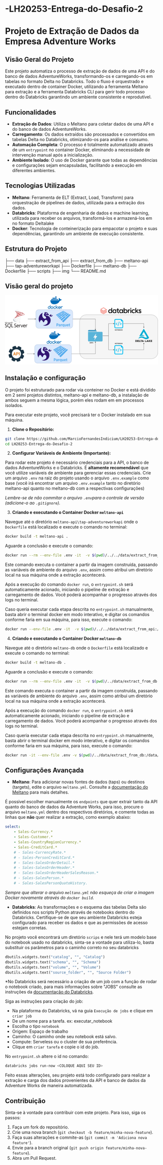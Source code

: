 # -LH20253-Entrega-do-Desafio-2

# Projeto de Extração de Dados da Empresa Adventure Works

## Visão Geral do Projeto

Este projeto automatiza o processo de extração de dados de uma API e do banco de dados AdventureWorks, transformando-os e carregando-os em tabelas no formato Delta no Databricks. Todo o fluxo é orquestrado e executado dentro de container Docker, utilizando a ferramenta Meltano para extração e a ferramenta Databricks CLI para gerir todo processo dentro do Databricks garantindo um ambiente consistente e reprodutível.

## Funcionalidades

*   **Extração de Dados**: Utiliza o Meltano para coletar dados de uma API e do banco de dados AdventureWorks.
*   **Carregamento**: Os dados extraídos são processados e convertidos em tabelas Delta no Databricks, otimizando-os para análise e consumo.
*   **Automação Completa**: O processo é totalmente automatizado através de um `entrypoint` no container Docker, eliminando a necessidade de intervenção manual após a inicialização.
*   **Ambiente Isolado**: O uso de Docker garante que todas as dependências e configurações sejam encapsuladas, facilitando a execução em diferentes ambientes.

## Tecnologias Utilizadas

*   **Meltano**: Ferramenta de ELT (Extract, Load, Transform) para orquestração de pipelines de dados, utilizada para a extração dos dados.
*   **Databricks**: Plataforma de engenharia de dados e machine learning, utilizada para receber os arquivos, transformá-los e armazená-los em no formato Deltalake 
*   **Docker**: Tecnologia de conteinerização para empacotar o projeto e suas dependências, garantindo um ambiente de execução consistente.

## Estrutura do Projeto 

├── data
    ├── extract_from_api
    ├── extract_from_db
├── meltano-api
    ├── tap-adventureworkapi
    ├── Dockerfile
├── meltano-db
    ├── Dockerfile
├── scripts
├── img
└── README.md



## Visão geral do projeto

![Diagrama da arquitetura](img/diagramaArquitetura.png)



## Instalação e configuração 

O projeto foi estruturado para rodar via conteiner no Docker e está dividido em 2 semi projetos distintos, meltano-api e meltano-db, a instalação de ambos seguem a mesma lógica, porém eles rodam em em processos isolados. 

Para executar este projeto, você precisará ter o Docker instalado em sua máquina. 

1. **Clone o Repositório:**
```bash
git clone https://github.com/MarcioFernandesIndicium/LH20253-Entrega-do-Desafio-2.git 
cd LH20253-Entrega-do-Desafio-2
```

2. **Configurar Variáveis de Ambiente (Importante):**

Para rodar este projeto é necessário credenciais para a API, o banco de dados AdventureWorks e o Databricks. É **altamente recomendável** que você utilize variáveis de ambiente para gerenciar essas credenciais. Crie um arquivo `.env` na raiz do projeto usando o arquivo `.env.example` como base (você irá encontrar um arquivo `.env.example` tanto no diretório meltano-api quanto no meltano-db com a respectivas configurações)

*Lembre-se de não commitar o arquivo `.env`para o controle de versão (adicione-o ao `.gitignore`).*


3. **Criando e executando o Container Docker `meltano-api`**

Navegue até o diretório `meltano-api\tap-adventureworkapi`  onde o `Dockerfile` está localizado e execute o comando no terminal:

```bash
docker build -t meltano-api .
```

Aguarde a conclusão e execute o comando: 

```bash
docker run --rm --env-file .env -it  -v $(pwd)/../../data/extract_from_api:/data/extract_from_api meltano-api
```

Este comando executa o container a partir da imagem construída, passando as variáveis de ambiente do arquivo `.env`, assim como atribui um diretório local na sua máquina onde a extração acontecerá. 

Após a execução do comando `docker run`, o `entrypoint.sh` será automaticamente acionado, iniciando o pipeline de extração e carregamento de dados. Você poderá acompanhar o progresso através dos logs no terminal.

Caso queria executar cada etapa descrita no `entrypoint.sh` manualmente, basta abrir o terminal docker em modo interativo, e digitar os comandos conforme faria em sua máquina, para isso, execute o comando: 

```bash
docker run --env-file .env -it  -v $(pwd)/../../data/extract_from_api:/data/extract_from_api meltano-api bash
``` 



4. **Criando e executando o Container Docker `meltano-db`**

Navegue até o diretório `meltano-db`  onde o `Dockerfile` está localizado e execute o comando no terminal:

```bash
docker build -t meltano-db .
```

Aguarde a conclusão e execute o comando: 

```bash
docker run --rm --env-file .env -it  -v $(pwd)/../data/extract_from_db:/data/extract_from_db meltano-db
```

Este comando executa o container a partir da imagem construída, passando as variáveis de ambiente do arquivo `.env`, assim como atribui um diretório local na sua máquina onde a extração acontecerá. 

Após a execução do comando `docker run`, o `entrypoint.sh` será automaticamente acionado, iniciando o pipeline de extração e carregamento de dados. Você poderá acompanhar o progresso através dos logs no terminal.

Caso queria executar cada etapa descrita no `entrypoint.sh` manualmente, basta abrir o terminal docker em modo interativo, e digitar os comandos conforme faria em sua máquina, para isso, execute o comando: 

```bash
docker run -it --env-file .env -v $(pwd)/../data/extract_from_db:/data/extract_from_db meltano-db bash
```


## Configurações Avançada

*   **Meltano**: Para adicionar novas fontes de dados (taps) ou destinos (targets), edite o arquivo `meltano.yml`. Consulte a [documentação do Meltano](https://docs.meltano.com/ ) para mais detalhes.

É possivel escolher manualmente os `endpoints` que quer extrair tanto da API quanto do banco de dados da Adventure Works, para isso, procure o arquivo `meltano.yml` dentro dos respectivos diretórios, e comente todas as linhas que **não** quer realizar a extração, como exemplo abaixo: 

```yaml
select:
    - Sales-Currency.*
    - Sales-Customer.*
    - Sales-CountryRegionCurrency.*
    - Sales-CreditCard.*
    # - Sales-CurrencyRate.*
    # - Sales-PersonCreditCard.*
    # - Sales-SalesOrderDetail.*
    # - Sales-SalesOrderHeader.*
    # - Sales-SalesOrderHeaderSalesReason.*
    # - Sales-SalesPerson.*
    # - Sales-SalesPersonQuatoHistory.
```

*Sempre que alterar o arquivo `meltano.yml` não esqueça de criar a imagem Docker novamente através do `docker build`.*



*   **Databricks**: As transformações e o esquema das tabelas Delta são definidos nos scripts Python através de notebooks dentro do Databricks. Certifique-se de que seu ambiente Databricks esteja configurado para receber os dados e que as permissões de acesso estejam corretas.

No projeto você encontrará um diretório `scrips` e nele terá um modelo base do notebook usado no databricks, sinta-se a vontade para utiliza-lo, basta substituir os parâmetros para o caminho correto no seu databricks

```python
dbutils.widgets.text("catalog", "", "Catalog")
dbutils.widgets.text("schema", "", "Schema")
dbutils.widgets.text("volume", "", "Volume")
dbutils.widgets.text("source_folder", "", "Source Folder")
```

*No Databricks será necessário a criação de um job com a função de rodar o notebook criado, para mais informações sobre "JOBS" consulte as instruções da [documentação do Databricks](https://docs.databricks.com/aws/pt/jobs/jobs-quickstart).

Siga as instruções para criação do job: 

* Na plataforma do Databricks, vá na guia `Execução de jobs` e clique em `criar job`
* De um nome para a tarefa. ex: executar_notebook
* Escolha o tipo `notebook`
* Origem: Espaço de trabalho 
* Caminho: O caminho onde seu notebook está salvo. 
* Compute: Serveless ou o cluster de sua preferência. 
* Clique em `criar tarefa` e copie o id do job. 

No `entrypoint.sh` altere o id no comando: 

```bash
databricks jobs run-now <COLOQUE AQUI SEU ID> 
```

Feito essas alterações, seu projeto está todo configurado para realizar a extração e carga dos dados provenientes da API e banco de dados da Adventure Works de maneira automatizada. 


## Contribuição

Sinta-se à vontade para contribuir com este projeto. Para isso, siga os passos:

1.  Faça um fork do repositório.
2.  Crie uma nova branch (`git checkout -b feature/minha-nova-feature`).
3.  Faça suas alterações e commite-as (`git commit -m 'Adiciona nova feature'`).
4.  Envie para a branch original (`git push origin feature/minha-nova-feature`).
5.  Abra um Pull Request.

